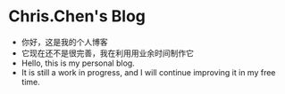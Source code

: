 # Chris.Chen's Blog

- 你好，这是我的个人博客
- 它现在还不是很完善，我在利用用业余时间制作它
- Hello, this is my personal blog.
- It is still a work in progress, and I will continue improving it in my free time.
